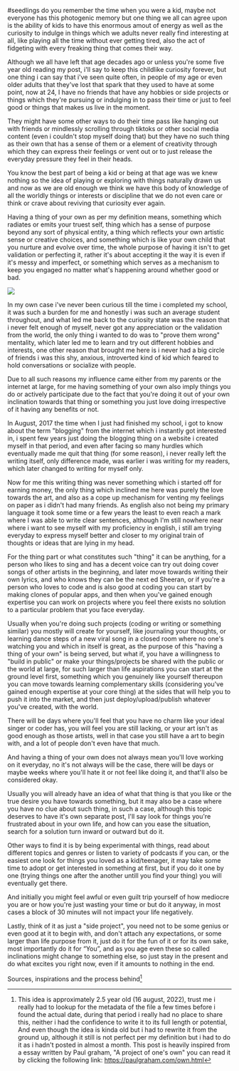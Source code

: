 #seedlings
do you remember the time when you were a kid, maybe not everyone has this photogenic memory but one thing we all can agree upon is the ability of kids to have this enormous amout of energy as well as the curiosity to indulge in things which we adults never really find interesting at all, like playing all the time without ever getting tired, also the act of fidgeting with every freaking thing that comes their way.

Although we all have left that age decades ago or unless you're some five year old reading my post, i'll say to keep this childlike curiosity forever, but one thing i can say that i've seen quite often, in people of my age or even older adults that they've lost that spark that they used to have at some point, now at 24, I have no friends that have any hobbies or side projects or things which they're pursuing or indulging in to pass their time or just to feel good or things that makes us live in the moment.

They might have some other ways to do their time pass like hanging out with friends or mindlessly scrolling through tiktoks or other social media content (even i couldn't stop myself doing that) but they have no such thing as their own that has a sense of them or a element of creativity through which they can express their feelings or vent out or to just release the everyday pressure they feel in their heads.

You know the best part of being a kid or being at that age was we knew nothing so the idea of playing or exploring with things naturally drawn us and now as we are old enough we think we have this body of knowledge of all the worldly things or interests or discipline that we do not even care or think or crave about reviving that curiosity ever again.

Having a thing of your own as per my definition means, something which radiates or emits your truest self, thing which has a sense of purpose beyond any sort of physical entity, a thing which reflects your own artistic sense or creative choices, and something which is like your own child that you nurture and evolve over time, the whole purpose of having it isn't to get validation or perfecting it, rather it's about accepting it the way it is even if it's messy and imperfect, or something which serves as a mechanism to keep you engaged no matter what's happening around whether good or bad.


![](https://substackcdn.com/image/fetch/w_1456,c_limit,f_auto,q_auto:good,fl_progressive:steep/https%3A%2F%2Fsubstack-post-media.s3.amazonaws.com%2Fpublic%2Fimages%2F765bcc3a-699f-46b7-8fc0-b9326304c9d1_2048x2048.jpeg)

In my own case i've never been curious till the time i completed my school, it was such a burden for me and honestly i was such an average student throughout, and what led me back to the curiosity state was the reason that i never felt enough of myself, never got any appreciation or the validation from the world, the only thing i wanted to do was to "prove them wrong" mentality, which later led me to learn and try out different hobbies and interests, one other reason that brought me here is i never had a big circle of friends i was this shy, anxious, introverted kind of kid which feared to hold conversations or socialize with people.

Due to all such reasons my influence came either from my parents or the internet at large, for me having something of your own also imply things you do or actively participate due to the fact that you're doing it out of your own inclination towards that thing or something you just love doing irrespective of it having any benefits or not.

In August, 2017 the time when I just had finished my school, i got to know about the term "blogging" from the internet which i instantly got interested in, i spent few years just doing the blogging thing on a website i created myself in that period, and even after facing so many hurdles which eventually made me quit that thing (for some reason), i never really left the writing itself, only difference made, was earlier i was writing for my readers, which later changed to writing for myself only.

Now for me this writing thing was never something which i started off for earning money, the only thing which inclined me here was purely the love towards the art, and also as a cope up mechanism for venting my feelings on paper as i didn't had many friends. As english also not being my primary language it took some time or a few years the least to even reach a mark where I was able to write clear sentences, although I'm still nowhere near where i want to see myself with my proficiency in english, i still am trying everyday to express myself better and closer to my original train of thoughts or ideas that are lying in my head.

For the thing part or what constitutes such "thing" it can be anything, for a person who likes to sing and has a decent voice can try out doing cover songs of other artists in the beginning, and later move towards writing their own lyrics, and who knows they can be the next ed Sheeran, or if you're a person who loves to code and is also good at coding you can start by making clones of popular apps, and then when you've gained enough expertise you can work on projects where you feel there exists no solution to a particular problem that you face everyday.

Usually when you're doing such projects (coding or writing or something similar) you mostly will create for yourself, like journaling your thoughts, or learning dance steps of a new viral song in a closed room where no one's watching you and which in itself is great, as the purpose of this "having a thing of your own" is being served, but what if, you have a willingness to "build in public" or make your things/projects be shared with the public or the world at large, for such larger than life aspirations you can start at the ground level first, something which you genuinely like yourself thereupon you can move towards learning complementary skills (considering you've gained enough expertise at your core thing) at the sides that will help you to push it into the market, and then just deploy/upload/publish whatever you've created, with the world.

There will be days where you'll feel that you have no charm like your ideal singer or coder has, you will feel you are still lacking, or your art isn't as good enough as those artists, well in that case you still have a art to begin with, and a lot of people don't even have that much.

And having a thing of your own does not always mean you'll love working on it everyday, no it's not always will be the case, there will be days or maybe weeks where you'll hate it or not feel like doing it, and that'll also be considered okay.

Usually you will already have an idea of what that thing is that you like or the true desire you have towards something, but it may also be a case where you have no clue about such thing, in such a case, although this topic deserves to have it's own separate post, I'll say look for things you're frustrated about in your own life, and how can you ease the situation, search for a solution turn inward or outward but do it.

Other ways to find it is by being experimental with things, read about different topics and genres or listen to variety of podcasts if you can, or the easiest one look for things you loved as a kid/teenager, it may take some time to adopt or get interested in something at first, but if you do it one by one (trying things one after the another untill you find your thing) you will eventually get there.

And initially you might feel awful or even guilt trip yourself of how mediocre you are or how you're just wasting your time or but do it anyway, in most cases a block of 30 minutes will not impact your life negatively.

Lastly, think of it as just a "side project", you need not to be some genius or even good at it to begin with, and don't attach any expectations, or some larger than life purpose from it, just do it for the fun of it or for its own sake, most importantly do it for “You”, and as you age even these so called inclinations might change to something else, so just stay in the present and do what excites you right now, even if it amounts to nothing in the end.

Sources, inspirations and the process behind[^1]

[^1]:This idea is approximately 2.5 year old (16 august, 2022), trust me i really had to lookup for the metadata of the file a few times before i found the actual date, during that period i really had no place to share this, neither i had the confidence to write it to its full length or potential, And even though the idea is kinda old but i had to rewrite it from the ground up, although it still is not perfect per my definition but i had to do it as i hadn't posted in almost a month. This post is heavily inspired from a essay written by Paul graham, "A project of one's own" you can read it by clicking the following link: https://paulgraham.com/own.html